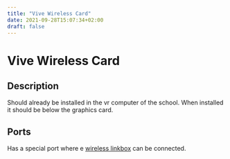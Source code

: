 ```yaml
---
title: "Vive Wireless Card"
date: 2021-09-28T15:07:34+02:00
draft: false
---
```


# Vive Wireless Card

## Description

Should already be installed in the vr computer of the school. When installed it should be below the graphics card.

## Ports

Has a special port where e [wireless linkbox](../vive-wireless-linkbox) can be connected.
